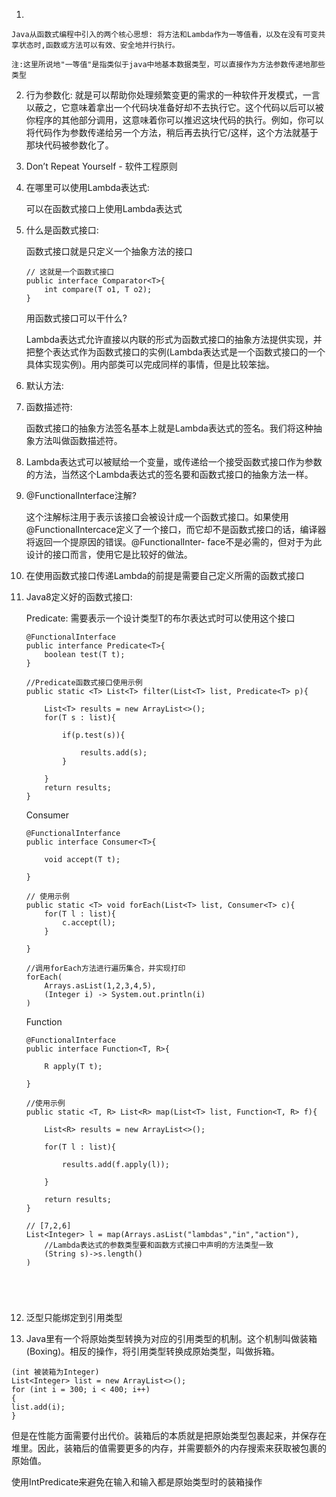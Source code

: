 1.

    Java从函数式编程中引入的两个核心思想: 将方法和Lambda作为一等值看，以及在没有可变共享状态时,函数或方法可以有效、安全地并行执行。
    
    注:这里所说地"一等值"是指类似于java中地基本数据类型，可以直接作为方法参数传递地那些类型

2.  
    行为参数化: 就是可以帮助你处理频繁变更的需求的一种软件开发模式，一言以蔽之，它意味着拿出一个代码块准备好却不去执行它。这个代码以后可以被你程序的其他部分调用，这意味着你可以推迟这块代码的执行。例如，你可以将代码作为参数传递给另一个方法，稍后再去执行它/这样，这个方法就基于那块代码被参数化了。

3.  
    Don’t Repeat Yourself - 软件工程原则

4. 在哪里可以使用Lambda表达式:
    
    可以在函数式接口上使用Lambda表达式

5. 什么是函数式接口:

    函数式接口就是只定义一个抽象方法的接口
    
    ```
    // 这就是一个函数式接口
    public interface Comparator<T>{
        int compare(T o1, T o2);
    }
    
    ```
    用函数式接口可以干什么? 
    
    Lambda表达式允许直接以内联的形式为函数式接口的抽象方法提供实现，并把整个表达式作为函数式接口的实例(Lambda表达式是一个函数式接口的一个具体实现实例)。用内部类可以完成同样的事情，但是比较笨拙。
    
    

6. 默认方法:


7. 函数描述符:

    函数式接口的抽象方法签名基本上就是Lambda表达式的签名。我们将这种抽象方法叫做函数描述符。
    
8. Lambda表达式可以被赋给一个变量，或传递给一个接受函数式接口作为参数的方法，当然这个Lambda表达式的签名要和函数式接口的抽象方法一样。

9. @FunctionalInterface注解?
    
    这个注解标注用于表示该接口会被设计成一个函数式接口。如果使用@FunctionalIntercace定义了一个接口，而它却不是函数式接口的话，编译器将返回一个提原因的错误。@FunctionalInter- face不是必需的，但对于为此设计的接口而言，使用它是比较好的做法。

10. 在使用函数式接口传递Lambda的前提是需要自己定义所需的函数式接口


11. Java8定义好的函数式接口:

    Predicate:
    需要表示一个设计类型T的布尔表达式时可以使用这个接口
    
    ```
    @FunctionalInterface
    public interfance Predicate<T>{
        boolean test(T t);
    }
    
    //Predicate函数式接口使用示例
    public static <T> List<T> filter(List<T> list, Predicate<T> p){
        
        List<T> results = new ArrayList<>();
        for(T s : list){
            
            if(p.test(s)){
                
                results.add(s);
            }
        
        }
        return results;
    }
    
    ```
    Consumer
    ```
    @FunctionalInterfance
    public interface Consumer<T>{
   
        void accept(T t);
  
    }
    
    // 使用示例
    public static <T> void forEach(List<T> list, Consumer<T> c){
        for(T l : list){
            c.accept(l);
        }
        
    }
    
    //调用forEach方法进行遍历集合，并实现打印
    forEach(
        Arrays.asList(1,2,3,4,5),
        (Integer i) -> System.out.println(i)
    )
    
    ```
    
    Function
   
    ```
    @FunctionalInterface
    public interface Function<T, R>{
        
        R apply(T t);
    
    }
    
    //使用示例
    public static <T, R> List<R> map(List<T> list, Function<T, R> f){
        
        List<R> results = new ArrayList<>();
        
        for(T l : list){
            
            results.add(f.apply(l));
        
        }
     
        return results;
    }
    
    // [7,2,6]
    List<Integer> l = map(Arrays.asList("lambdas","in","action"),
        //Lambda表达式的参数类型要和函数方式接口中声明的方法类型一致
        (String s)->s.length()
    )
    
    
    
    
    
    ```

12. 泛型只能绑定到引用类型

13. Java里有一个将原始类型转换为对应的引用类型的机制。这个机制叫做装箱(Boxing)。相反的操作，将引用类型转换成原始类型，叫做拆箱。 

```
(int 被装箱为Integer)
List<Integer> list = new ArrayList<>(); 
for (int i = 300; i < 400; i++)
{     
list.add(i); 
}
```
但是在性能方面需要付出代价。装箱后的本质就是把原始类型包裹起来，并保存在堆里。因此，装箱后的值需要更多的内存，并需要额外的内存搜索来获取被包裹的原始值。 

使用IntPredicate来避免在输入和输入都是原始类型时的装箱操作

